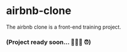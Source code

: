 # airbnb-clone
 The airbnb clone is a front-end training project.
 
 ### (Project ready soon... 👨🏽‍💻 ⏰) 
